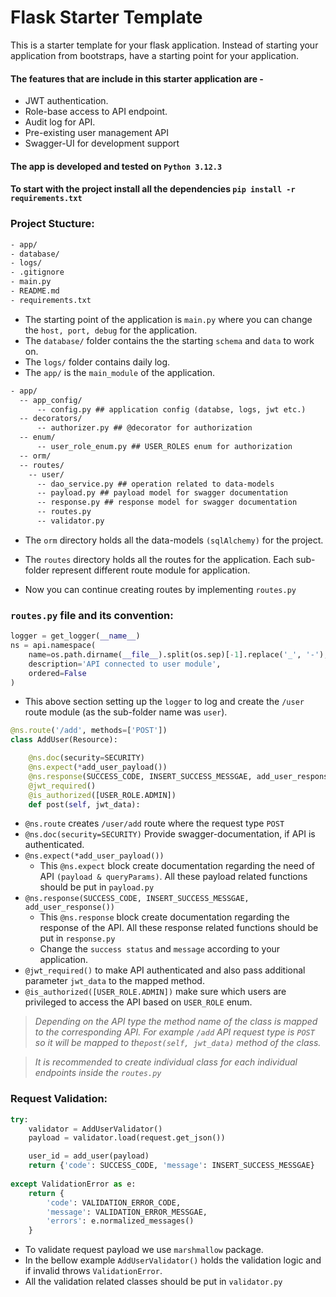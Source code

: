 # Flask Starter Template

This is a starter template for your flask application. Instead of starting your application from bootstraps, have a starting point for your application.

#### The features that are include in this starter application are -

* JWT authentication.
* Role-base access to API endpoint.
* Audit  log for API.
* Pre-existing user management API
* Swagger-UI for development support

#### The app is developed and tested on `Python 3.12.3`

#### To start with the project install all the dependencies &#xA;`pip install -r requirements.txt`

####

### Project Stucture:

```txt
- app/
- database/
- logs/
- .gitignore
- main.py
- README.md
- requirements.txt
```

* The  starting point of the application is `main.py` where you can change the `host, port, debug` for the application.
* The `database/` folder contains the the starting `schema` and `data` to work on.
* The `logs/` folder contains daily log.
* The `app/` is the `main_module` of the application.

```txt
- app/
  -- app_config/
      -- config.py ## application config (databse, logs, jwt etc.)
  -- decorators/
      -- authorizer.py ## @decorator for authorization
  -- enum/
      -- user_role_enum.py ## USER_ROLES enum for authorization
  -- orm/
  -- routes/
    -- user/
      -- dao_service.py ## operation related to data-models
      -- payload.py ## payload model for swagger documentation
      -- response.py ## response model for swagger documentation
      -- routes.py
      -- validator.py
```

* The `orm` directory holds all the data-models `(sqlAlchemy)` for the project.
* The `routes` directory holds all the routes for the application. Each sub-folder represent different route module for application.

* Now you can continue creating routes by implementing  `routes.py`

### `routes.py` file and its convention:

```python
logger = get_logger(__name__)
ns = api.namespace(
    name=os.path.dirname(__file__).split(os.sep)[-1].replace('_', '-'),
    description='API connected to user module',
    ordered=False
)
```
* This above section setting up the `logger` to log and create the `/user` route module (as the sub-folder name was `user`).

```python
@ns.route('/add', methods=['POST'])
class AddUser(Resource):

    @ns.doc(security=SECURITY)
    @ns.expect(*add_user_payload())
    @ns.response(SUCCESS_CODE, INSERT_SUCCESS_MESSGAE, add_user_response())
    @jwt_required()
    @is_authorized([USER_ROLE.ADMIN])
    def post(self, jwt_data):
```

* `@ns.route` creates `/user/add` route where the request type `POST`
* `@ns.doc(security=SECURITY)` Provide swagger-documentation, if API is authenticated.
* `@ns.expect(*add_user_payload())`&#x20;
  * This `@ns.expect` block create documentation regarding the need of API `(payload & queryParams)`. All these payload related functions should be put in `payload.py`
* `@ns.response(SUCCESS_CODE, INSERT_SUCCESS_MESSGAE, add_user_response())`&#x20;
  * This `@ns.response` block create documentation regarding the response of the API. All these response related functions should be put in `response.py`
  * Change the `success status` and `message` according to your application.
* `@jwt_required()` to make API authenticated and also pass additional parameter `jwt_data` to the mapped method.
* `@is_authorized([USER_ROLE.ADMIN])` make sure which users are privileged to access the API based on `USER_ROLE` enum.

> *Depending on the API type the method name of the class is mapped to the corresponding API. For example `/add` API request type is `POST` so it will be mapped to the`post(self, jwt_data)` method of the class.*

> *It is recommended to create individual class for each individual endpoints inside the `routes.py`*



### Request Validation:

```python
try:
    validator = AddUserValidator()
    payload = validator.load(request.get_json())

    user_id = add_user(payload)
    return {'code': SUCCESS_CODE, 'message': INSERT_SUCCESS_MESSGAE}
        
except ValidationError as e:
    return {
        'code': VALIDATION_ERROR_CODE, 
        'message': VALIDATION_ERROR_MESSGAE,
        'errors': e.normalized_messages()
    }
```
* To validate request payload we use `marshmallow` package.
* In the bellow example `AddUserValidator()` holds the validation logic and if invalid throws `ValidationError`.
* All the validation related classes should be put  in `validator.py`

